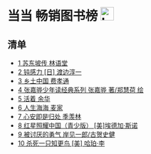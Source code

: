 # 当当 畅销图书榜 <img src="https://file.ipadown.com/tophub/assets/images/media/book.douban.com.png_50x50.png" width="30" alt="Logo"></img>

## 清单

* [1 苏东坡传 林语堂](https://book.douban.com/subject/30171389/)
* [2 钝感力 [日] 渡边淳一](https://book.douban.com/subject/27192353/)
* [3 乡土中国 费孝通](https://book.douban.com/subject/34942170/)
* [4 张嘉骅少年读经典系列 张嘉骅 著/郑慧荷 绘](https://book.douban.com/subject/34785252/)
* [5 活着 余华](https://book.douban.com/subject/35481711/)
* [6 人生海海 麦家](https://book.douban.com/subject/30475767/)
* [7 心安即是归处 季羡林](https://book.douban.com/subject/35025716/)
* [8 红星照耀中国（青少版） [美]埃德加·斯诺](https://book.douban.com/subject/27079039/)
* [9 被讨厌的勇气 岸见一郎/古贺史健](https://book.douban.com/subject/26369699/)
* [10 杀死一只知更鸟 [美] 哈珀·李](https://book.douban.com/subject/26879778/)
